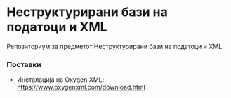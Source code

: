 # Неструктурирани бази на податоци и XML

Репозиториум за предметот Неструктурирани бази на податоци и XML. 

### Поставки 
- Инсталација на Oxygen XML: https://www.oxygenxml.com/download.html
